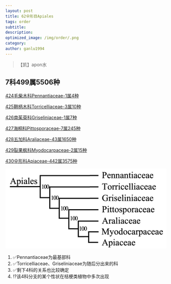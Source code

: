 ```yaml
---
layout: post
title: 62伞形目Apiales
tags: order    
subtitle: 
description: 
optimized_image: /img/order/.png
category: 
author: ganlu1994  
---
```


> 【凯】apon水

## 7科499属5506种

[424毛柴木科Pennantiaceae-1属4种](https://ganlu1994.github.io/424毛柴木科Pennantiaceae/)

[425鞘柄木科Torricelliaceae-3属10种](https://ganlu1994.github.io/425鞘柄木科Torricelliaceae/)

[426南茱萸科Griseliniaceae-1属7种](https://ganlu1994.github.io/426南茱萸科Griseliniaceae/)

[427海桐科Pittosporaceae-7属245种](https://ganlu1994.github.io/427海桐科Pittosporaceae/)

[428五加科Araliaceae-43属1650种](https://ganlu1994.github.io/428五加科Araliaceae/)

[429裂果枫科Myodocarpaceae-2属15种](https://ganlu1994.github.io/429裂果枫科Myodocarpaceae/)

[430伞形科Apiaceae-442属3575种](https://ganlu1994.github.io/430伞形科Apiaceae/)

![](/img/phylo/64-62伞形目.png)

1. ✅Pennantiaceae为最基部科
2. ✅Torricelliaceae、Griseliniaceae为随后分出来的科
3. ✅剩下4科的关系也比较确定
4. ⁉️该4科分支的某个性状在桔梗类植物中多次出现